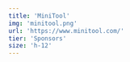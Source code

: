 ```yaml
---
title: 'MiniTool'
img: 'minitool.png'
url: 'https://www.minitool.com/'
tier: 'Sponsors'
size: 'h-12'
---
```

